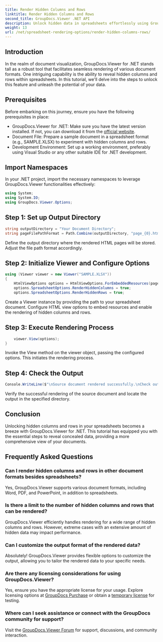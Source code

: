 ```yaml
---
title: Render Hidden Columns and Rows
linktitle: Render Hidden Columns and Rows
second_title: GroupDocs.Viewer .NET API
description: Unlock hidden data in spreadsheets effortlessly using GroupDocs.Viewer for .NET. Follow our step-by-step guide to reveal concealed columns and rows.
weight: 13
url: /net/spreadsheet-rendering-options/render-hidden-columns-rows/
---
```

## Introduction
In the realm of document visualization, GroupDocs.Viewer for .NET stands tall as a robust tool that facilitates seamless rendering of various document formats. One intriguing capability is the ability to reveal hidden columns and rows within spreadsheets. In this tutorial, we'll delve into the steps to unlock this feature and unleash the potential of your data.
## Prerequisites
Before embarking on this journey, ensure you have the following prerequisites in place:
- GroupDocs.Viewer for .NET: Make sure you have the latest version installed. If not, you can download it from the [official website](https://releases.groupdocs.com/viewer/net/).
- Document File: Prepare a sample document in a spreadsheet format (e.g., SAMPLE.XLSX) to experiment with hidden columns and rows.
- Development Environment: Set up a working environment, preferably using Visual Studio or any other suitable IDE for .NET development.
## Import Namespaces
In your .NET project, import the necessary namespaces to leverage GroupDocs.Viewer functionalities effectively:
```csharp
using System;
using System.IO;
using GroupDocs.Viewer.Options;
```
## Step 1: Set up Output Directory
```csharp
string outputDirectory = "Your Document Directory";
string pageFilePathFormat = Path.Combine(outputDirectory, "page_{0}.html");
```
Define the output directory where the rendered HTML pages will be stored. Adjust the file path format accordingly.
## Step 2: Initialize Viewer and Configure Options
```csharp
using (Viewer viewer = new Viewer("SAMPLE.XLSX"))
{
    HtmlViewOptions options = HtmlViewOptions.ForEmbeddedResources(pageFilePathFormat);
    options.SpreadsheetOptions.RenderHiddenColumns = true;
    options.SpreadsheetOptions.RenderHiddenRows = true;
```
Create a Viewer instance by providing the path to your spreadsheet document. Configure HTML view options to embed resources and enable the rendering of hidden columns and rows.
## Step 3: Execute Rendering Process
```csharp
    viewer.View(options);
}
```
Invoke the View method on the viewer object, passing the configured options. This initiates the rendering process.
## Step 4: Check the Output
```csharp
Console.WriteLine($"\nSource document rendered successfully.\nCheck output in {outputDirectory}.");
```
Verify the successful rendering of the source document and locate the output in the specified directory.
## Conclusion
Unlocking hidden columns and rows in your spreadsheets becomes a breeze with GroupDocs.Viewer for .NET. This tutorial has equipped you with the essential steps to reveal concealed data, providing a more comprehensive view of your documents.
## Frequently Asked Questions
### Can I render hidden columns and rows in other document formats besides spreadsheets?
Yes, GroupDocs.Viewer supports various document formats, including Word, PDF, and PowerPoint, in addition to spreadsheets.
### Is there a limit to the number of hidden columns and rows that can be rendered?
GroupDocs.Viewer efficiently handles rendering for a wide range of hidden columns and rows. However, extreme cases with an extensive amount of hidden data may impact performance.
### Can I customize the output format of the rendered data?
Absolutely! GroupDocs.Viewer provides flexible options to customize the output, allowing you to tailor the rendered data to your specific needs.
### Are there any licensing considerations for using GroupDocs.Viewer?
Yes, ensure you have the appropriate license for your usage. Explore licensing options at [GroupDocs Purchase](https://purchase.groupdocs.com/buy) or obtain a [temporary license](https://purchase.groupdocs.com/temporary-license/) for testing.
### Where can I seek assistance or connect with the GroupDocs community for support?
Visit the [GroupDocs.Viewer Forum](https://forum.groupdocs.com/c/viewer/9) for support, discussions, and community interaction.